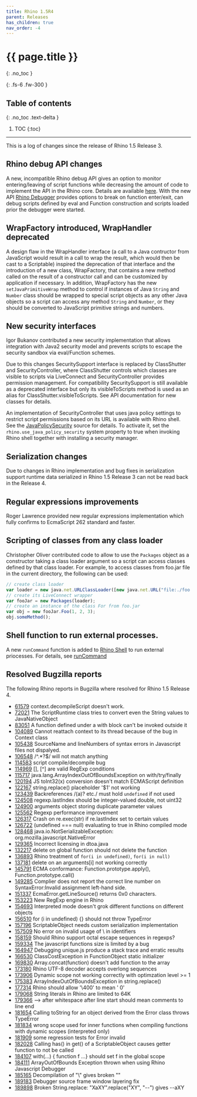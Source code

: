 ```yaml
---
title: Rhino 1.5R4
parent: Releases
has_children: true
nav_order: -4
---
```


# {{ page.title }}
{: .no_toc }

{: .fs-6 .fw-300 }

## Table of contents
{: .no_toc .text-delta }

1. TOC
{:toc}

---
This is a log of changes since the release of Rhino 1.5 Release 3.

## Rhino debug API changes
A new, incompatible Rhino debug API gives an option to monitor entering/leaving of script functions while decreasing the amount of code to implement the API in the Rhino core. Details are available [here](1.5r4_debug_api_changes.md). With the new API [Rhino Debugger](../../_tools/debugger.md) provides options to break on function enter/exit, can debug scripts defined by eval and Function construction and scripts loaded prior the debugger were started.

## WrapFactory introduced, WrapHandler deprecated
A design flaw in the WrapHandler interface (a call to a Java contructor from JavaScript would result in a call to wrap the result, which would then be cast to a Scriptable) inspired the deprecation of that interface and the introduction of a new class, WrapFactory, that contains a new method called on the result of a constructor call and can be customized by application if necessary.
In addition, WrapFactory has the new `setJavaPrimitiveWrap` method to control if instances of Java `String` and `Number` class should be wrapped to special script objects as any other Java objects so a script can access any method `String` and `Number`, or they should be converted to JavaScript primitive strings and numbers.

## New security interfaces
Igor Bukanov contributed a new security implementation that allows integration with Java2 security model and prevents scripts to escape the security sandbox via eval/Function schemes.

Due to this changes SecuritySupport interface is replaced by ClassShutter and SecurityController, where ClassShutter controls which classes are visible to scripts via LiveConnect and SecurityController provides permission management. For compatibility SecuritySupport is still available as a deprecated interface but only its visibleToScripts method is used as an alias for ClassShutter.visibleToScripts. See API documentation for new classes for details.

An implementation of SecurityController that uses java policy settings to restrict script permissions based on its URL is available with Rhino shell. See the [JavaPolicySecurity](/rhino/javadoc/org/mozilla/javascript/tools/shell/JavaPolicySecurity.html) source for details. To activate it, set the `rhino.use_java_policy_security` system property to true when invoking Rhino shell together with installing a security manager.

## Serialization changes
Due to changes in Rhino implementation and bug fixes in serialization support runtime data serialized in Rhino 1.5 Release 3 can not be read back in the Release 4.

## Regular expressions improvements
Roger Lawrence provided new regular expressions implementation which fully confirms to EcmaScript 262 standard and faster.

## Scripting of classes from any class loader
Christopher Oliver contributed code to allow to use the `Packages` object as a constructor taking a class loader argument so a script can access classes defined by that class loader. For example, to access classes from foo.jar file in the current directory, the following can be used:
```js
// create class loader
var loader = new java.net.URLClassLoader([new java.net.URL("file:./foo.jar")]);
// create its LiveConnect wrapper
var fooJar = new Packages(loader);
// create an instance of the class For from foo.jar
var obj = new fooJar.Foo(1, 2, 3);
obj.someMethod();
```

## Shell function to run external processes.
A new `runCommand` function is added to [Rhino Shell](../../_tools/shell.md) to run external priocesses. For details, see [runCommand](/rhino/javadoc/org/mozilla/javascript/tools/shell/Global.html#runCommand-org.mozilla.javascript.Context-org.mozilla.javascript.Scriptable-java.lang.Object:A-org.mozilla.javascript.Function-)

## Resolved Bugzilla reports
The following Rhino reports in Bugzilla where resolved for Rhino 1.5 Release 4.
- [61579](http://bugzilla.mozilla.org/show_bug.cgi?id=61579) context.decompileScript doesn't work.
- [72021](http://bugzilla.mozilla.org/show_bug.cgi?id=72021) The ScriptRuntime class tries to convert even the String values to JavaNativeObject
- [83051](http://bugzilla.mozilla.org/show_bug.cgi?id=83051) A function defined under a with block can't be invoked outside it
- [104089](http://bugzilla.mozilla.org/show_bug.cgi?id=104089) Cannot reattach context to its thread because of the bug in Context class
- [105438](http://bugzilla.mozilla.org/show_bug.cgi?id=105438) SourceName and lineNumbers of syntax errors in Javascript files not dispalyed.
- [106548](http://bugzilla.mozilla.org/show_bug.cgi?id=106548) /^.*?$/ will not match anything
- [114583](http://bugzilla.mozilla.org/show_bug.cgi?id=114583) script compile/decompile bug
- [114969](http://bugzilla.mozilla.org/show_bug.cgi?id=114969) [], [^] are valid RegExp conditions
- [115717](http://bugzilla.mozilla.org/show_bug.cgi?id=115717) java.lang.ArrayIndexOutOfBoundsException on with/try/finally
- [120194](http://bugzilla.mozilla.org/show_bug.cgi?id=120194) JS toInt32(x) conversion doesn't match ECMAScript definition
- [122167](http://bugzilla.mozilla.org/show_bug.cgi?id=122167) string.replace() placeholder '$1' not working
- [123439](http://bugzilla.mozilla.org/show_bug.cgi?id=123439) Backreferences /(a)? etc./ must hold `undefined` if not used
- [124508](http://bugzilla.mozilla.org/show_bug.cgi?id=124508) regexp.lastIndex should be integer-valued double, not uint32
- [124900](http://bugzilla.mozilla.org/show_bug.cgi?id=124900) arguments object storing duplicate parameter values
- [125562](http://bugzilla.mozilla.org/show_bug.cgi?id=125562) Regexp performance improvement
- [126317](http://bugzilla.mozilla.org/show_bug.cgi?id=126317) Crash on re.exec(str) if re.lastIndex set to certain values
- [126722](http://bugzilla.mozilla.org/show_bug.cgi?id=126722) (undefined === null) evaluating to true in Rhino compiled mode
- [128468](http://bugzilla.mozilla.org/show_bug.cgi?id=128468) java.io.NotSerializableException: org.mozilla.javascript.NativeError
- [129365](http://bugzilla.mozilla.org/show_bug.cgi?id=129365) Incorrect licensing in dtoa.java
- [132217](http://bugzilla.mozilla.org/show_bug.cgi?id=132217) delete on global function should not delete the function
- [136893](http://bugzilla.mozilla.org/show_bug.cgi?id=136893) Rhino treatment of `for(i in undefined)`, `for(i in null)`
- [137181](http://bugzilla.mozilla.org/show_bug.cgi?id=137181) delete on an arguments[i] not working correctly
- [145791](http://bugzilla.mozilla.org/show_bug.cgi?id=145791) ECMA conformance: Function.prototype.apply(), Function.prototype.call()
- [149285](http://bugzilla.mozilla.org/show_bug.cgi?id=149285) Complier does not report the correct line number on SyntaxError:Invalid assignment left-hand side.
- [151337](http://bugzilla.mozilla.org/show_bug.cgi?id=151337) EcmaError.getLineSource() returns 0x0 characters.
- [153223](http://bugzilla.mozilla.org/show_bug.cgi?id=153223) New RegExp engine in Rhino
- [154693](http://bugzilla.mozilla.org/show_bug.cgi?id=154693) Interpreted mode doesn't grok different functions on different objects
- [156510](http://bugzilla.mozilla.org/show_bug.cgi?id=156510) for (i in undefined) {} should not throw TypeError
- [157196](http://bugzilla.mozilla.org/show_bug.cgi?id=157196) ScriptableObject needs custom serialization implementation
- [157509](http://bugzilla.mozilla.org/show_bug.cgi?id=157509) No error on invalid usage of \ in identifiers
- [158159](http://bugzilla.mozilla.org/show_bug.cgi?id=158159) Should Rhino support octal escape sequences in regexps?
- [159334](http://bugzilla.mozilla.org/show_bug.cgi?id=159334) The javascript functions size is limited by a bug
- [164947](http://bugzilla.mozilla.org/show_bug.cgi?id=164947) Debugging unique.js produce a stack trace and erratic results
- [166530](http://bugzilla.mozilla.org/show_bug.cgi?id=166530) ClassCostException in FunctionObject static initializer
- [169830](http://bugzilla.mozilla.org/show_bug.cgi?id=169830) Array.concat(function) doesn't add function to the array
- [173180](http://bugzilla.mozilla.org/show_bug.cgi?id=173180) Rhino UTF-8 decoder accepts overlong sequences
- [173906](http://bugzilla.mozilla.org/show_bug.cgi?id=173906) Dynamic scope not working correctly with optimzation level >= 1
- [175383](http://bugzilla.mozilla.org/show_bug.cgi?id=175383) ArrayIndexOutOfBoundsException in string.replace()
- [177314](http://bugzilla.mozilla.org/show_bug.cgi?id=177314) Rhino should allow '\400' to mean ' 0'
- [179068](http://bugzilla.mozilla.org/show_bug.cgi?id=179068) String literals in Rhino are limited to 64K
- [179366](http://bugzilla.mozilla.org/show_bug.cgi?id=179366) --> after whitespace after line start should mean comments to line end
- [181654](http://bugzilla.mozilla.org/show_bug.cgi?id=181654) Calling toString for an object derived from the Error class throws TypeError
- [181834](http://bugzilla.mozilla.org/show_bug.cgi?id=181834) wrong scope used for inner functions when compiling functions with dynamic scopes (interpreted only)
- [181909](http://bugzilla.mozilla.org/show_bug.cgi?id=181909) some regression tests for Error invalid
- [182028](http://bugzilla.mozilla.org/show_bug.cgi?id=182028) Calling has() in get() of a ScriptableObject causes getter function to not be called
- [184107](http://bugzilla.mozilla.org/show_bug.cgi?id=184107) with(...) { function f ...} should set f in the global scope
- [184111](http://bugzilla.mozilla.org/show_bug.cgi?id=184111) ArrayOutOfBounds Exception thrown when using Rhino Javascript Debugger
- [185165](http://bugzilla.mozilla.org/show_bug.cgi?id=185165) Decompilation of "\\" gives broken "\"
- [189183](http://bugzilla.mozilla.org/show_bug.cgi?id=189183) Debugger source frame window layering fix
- [189898](http://bugzilla.mozilla.org/show_bug.cgi?id=189898) Broken String.replace: "XaXY".replace("XY", "--") gives --aXY